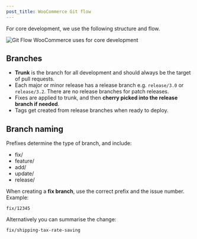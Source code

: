 ```yaml
---
post_title: WooCommerce Git flow
---
```


For core development, we use the following structure and flow.

![Git Flow WooCommerce uses for core development](https://woo-docs-multi-com.go-vip.net/wp-content/uploads/2023/12/flow-1.png)

## Branches

* **Trunk** is the branch for all development and should always be the target of pull requests.
* Each major or minor release has a release branch e.g. `release/3.0` or `release/3.2`. There are no release branches for patch releases.
* Fixes are applied to trunk, and then **cherry picked into the release branch if needed**.
* Tags get created from release branches when ready to deploy.

## Branch naming

Prefixes determine the type of branch, and include:

* fix/
* feature/
* add/
* update/
* release/

When creating a **fix branch**, use the correct prefix and the issue number. Example:

``` text
fix/12345
```

Alternatively you can summarise the change:

``` text
fix/shipping-tax-rate-saving
```
